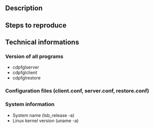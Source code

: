 ## Description



## Steps to reproduce



## Technical informations
### Version of all programs

* cdpfglserver
* cdpfglclient
* cdpfglrestore

### Configuration files (client.conf, server.conf, restore.conf)




### System information

* System name (lsb_release -a)
* Linux kernel version (uname -a)


